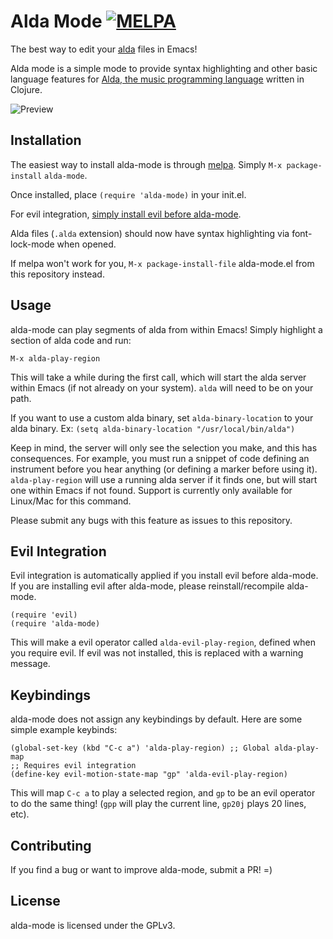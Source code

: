 # Alda Mode [![MELPA](http://melpa.org/packages/alda-mode-badge.svg)](http://melpa.org/#/alda-mode)

The best way to edit your [alda](https://github.com/alda-lang/alda) files in Emacs!

Alda mode is a simple mode to provide syntax highlighting and other basic language features for [Alda, the music programming language](https://github.com/alda-lang/alda) written in Clojure.

![Preview](http://i.imgur.com/lRAA27L.png)

## Installation

The easiest way to install alda-mode is through [melpa](http://melpa.org/#/getting-started). Simply `M-x package-install` `alda-mode`.

Once installed, place `(require 'alda-mode)` in your init.el.

For evil integration, [simply install evil before alda-mode](https://github.com/jgkamat/alda-mode#evil-integration).

Alda files (`.alda` extension) should now have syntax highlighting via font-lock-mode when opened.

If melpa won't work for you, `M-x package-install-file` alda-mode.el from this repository instead.

## Usage

alda-mode can play segments of alda from within Emacs! Simply highlight a section of alda code and run:

`M-x alda-play-region`

This will take a while during the first call, which will start the alda server within Emacs (if not already on your system). `alda` will need to be on your path.

If you want to use a custom alda binary, set `alda-binary-location` to your alda binary. Ex: `(setq alda-binary-location "/usr/local/bin/alda")`

Keep in mind, the server will only see the selection you make, and this has consequences. For example, you must run a snippet of code defining an instrument before you hear anything (or defining a marker before using it). `alda-play-region` will use a running alda server if it finds one, but will start one within Emacs if not found. Support is currently only available for Linux/Mac for this command.

Please submit any bugs with this feature as issues to this repository.

## Evil Integration

Evil integration is automatically applied if you install evil before alda-mode. If you are installing evil after alda-mode, please reinstall/recompile alda-mode.

```
(require 'evil)
(require 'alda-mode)
```

This will make a evil operator called `alda-evil-play-region`, defined when you require evil. If evil was not installed, this is replaced with a warning message.

## Keybindings

alda-mode does not assign any keybindings by default. Here are some simple example keybinds:

```
(global-set-key (kbd "C-c a") 'alda-play-region) ;; Global alda-play-map
;; Requires evil integration
(define-key evil-motion-state-map "gp" 'alda-evil-play-region)

```

This will map `C-c a` to play a selected region, and `gp` to be an evil operator to do the same thing! (`gpp` will play the current line, `gp20j` plays 20 lines, etc).

## Contributing

If you find a bug or want to improve alda-mode, submit a PR! =)

## License

alda-mode is licensed under the GPLv3.
